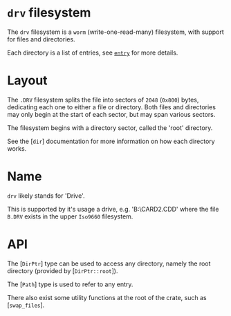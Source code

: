 # `drv` filesystem

The `drv` filesystem is a `worm` (write-one-read-many) filesystem,
with support for files and directories.

Each directory is a list of entries, see [`entry`](crate::entry) for more details.

# Layout

The `.DRV` filesystem splits the file into sectors of `2048` (`0x800`) bytes, dedicating each one
to either a file or directory.
Both files and directories may only begin at the start of each sector, but may span various
sectors.

The filesystem begins with a directory sector, called the 'root' directory.

See the [`dir`] documentation for more information on how each directory works.

# Name

`drv` likely stands for 'Drive'.

This is supported by it's usage a drive, e.g. 'B:\\CARD2.CDD' where
the file `B.DRV` exists in the upper `Iso9660` filesystem.

# API

The [`DirPtr`] type can be used to access any directory, namely the root directory
(provided by [`DirPtr::root`]).

The [`Path`] type is used to refer to any entry.

There also exist some utility functions at the root of the crate, such as [`swap_files`].